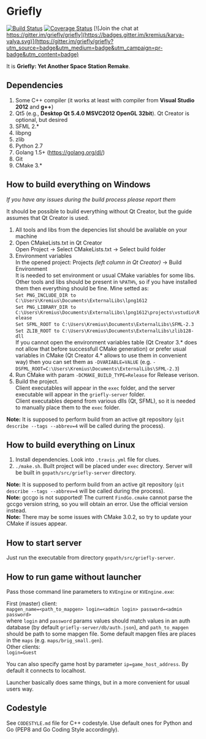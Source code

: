 Griefly
===========

[![Build Status](https://travis-ci.org/griefly/griefly.svg?branch=master)](https://travis-ci.org/griefly/griefly)
[![Coverage Status](https://coveralls.io/repos/github/griefly/griefly/badge.svg?branch=master)](https://coveralls.io/github/griefly/griefly?branch=master)
[![Join the chat at https://gitter.im/griefly/griefly](https://badges.gitter.im/kremius/karya-valya.svg)](https://gitter.im/griefly/griefly?utm_source=badge&utm_medium=badge&utm_campaign=pr-badge&utm_content=badge)

It is **Griefly: Yet Another Space Station Remake**.

Dependencies
-------------
1. Some C++ compiler (it works at least with compiler from **Visual Studio 2012** and **g++**)
2. Qt5 (e.g., **Desktop Qt 5.4.0 MSVC2012 OpenGL 32bit**). Qt Creator is optional, but desired
3. SFML 2.*
4. libpng
5. zlib
6. Python 2.7
7. Golang 1.5+ (https://golang.org/dl/)
8. Git
9. CMake 3.*

How to build everything on Windows
----------------------------------
_If you have any issues during the build process please report them_   

It should be possible to build everything without Qt Creator, but the guide assumes that Qt Creator is used.  

1. All tools and libs from the depencies list should be available on your machine
2. Open CMakeLists.txt in Qt Creator  
   Open Project -> Select CMakeLists.txt -> Select build folder
3. Environment variables  
   In the opened project: Projects _(left column in Qt Creator)_ -> Build Environment  
   It is needed to set environment or usual CMake variables for some libs. Other tools and libs should be present in `%PATH%`, so if you have installed them then everything should be fine.
   Mine setted as:  
  `Set PNG_INCLUDE_DIR to C:\Users\Kremius\Documents\ExternalLibs\lpng1612`  
  `Set PNG_LIBRARY_DIR to C:\Users\Kremius\Documents\ExternalLibs\lpng1612\projects\vstudio\Release`  
  `Set SFML_ROOT to C:\Users\Kremius\Documents\ExternalLibs\SFML-2.3`  
  `Set ZLIB_ROOT to C:\Users\Kremius\Documents\ExternalLibs\zlib128-dll`  
  If you cannot open the environment variables table (Qt Creator 3.\* does not allow that before successfull CMake generation) or prefer usual variables in CMake (Qt Creator 4.\* allows to use them in convenient way) then you can set them as `-DVARIABLE=VALUE` (e.g. `-DSFML_ROOT=C:\Users\Kremius\Documents\ExternalLibs\SFML-2.3`)
4. Run CMake with param `-DCMAKE_BUILD_TYPE=Release` for Release verison.
5. Build the project.  
   Client executables will appear in the `exec` folder, and the server executable will appear in the `griefly-server` folder.  
   Client executables depend from various dlls (Qt, SFML), so it is needed to manually place them to the `exec` folder.

**Note:** It is supposed to perform build from an active git repository (`git describe --tags --abbrev=4` will be called during the process).

How to build everything on Linux
--------------------------------

1. Install dependencies. Look into `.travis.yml` file for clues.
2. `./make.sh`. Built project will be placed under `exec` directory. Server will be
   built in `gopath/src/griefly-server` directory.

**Note:** It is supposed to perform build from an active git repository (`git describe --tags --abbrev=4` will be called during the process).  
**Note:** gccgo is not supported! The current `FindGo.cmake` cannot parse the gccgo version string, so you will obtain an error. Use the official version instead.  
**Note:** There may be some issues with CMake 3.0.2, so try to update your CMake if issues appear.  

How to start server
-------------------

Just run the executable from directory `gopath/src/griefly-server`.

How to run game without launcher
--------------------------------

Pass those command line parameters to `KVEngine` or `KVEngine.exe`:

First (master) client:  
`mapgen_name=<path_to_mapgen> login=<admin login> password=<admin password>`  
where `login` and `password` params values should match values in an auth database (by default `griefly-server/db/auth.json`), and `path_to_mapgen` should be path to some mapgen file. Some default mapgen files are places in the `maps` (e.g. `maps/brig_small.gen`).  
Other clients:  
`login=Guest`

You can also specify game host by parameter `ip=game_host_address`. By default it connects to localhost.

Launcher basically does same things, but in a more convenient for usual users way.

Codestyle
----------
See `CODESTYLE.md` file for C++ codestyle. Use default ones for Python and Go (PEP8 and Go Coding Style accordingly).
